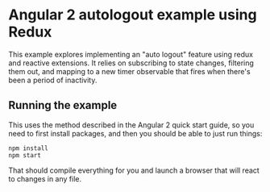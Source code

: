 # Angular 2 autologout example using Redux

This example explores implementing an "auto logout" feature using redux and reactive extensions. It relies on subscribing to state changes, filtering them out, and mapping to a new timer observable that fires when there's been a period of inactivity.

## Running the example

This uses the method described in the Angular 2 quick start guide, so you need to first install packages, and then you should be able to just run things:

```
npm install
npm start
```

That should compile everything for you and launch a browser that will react to changes in any file.